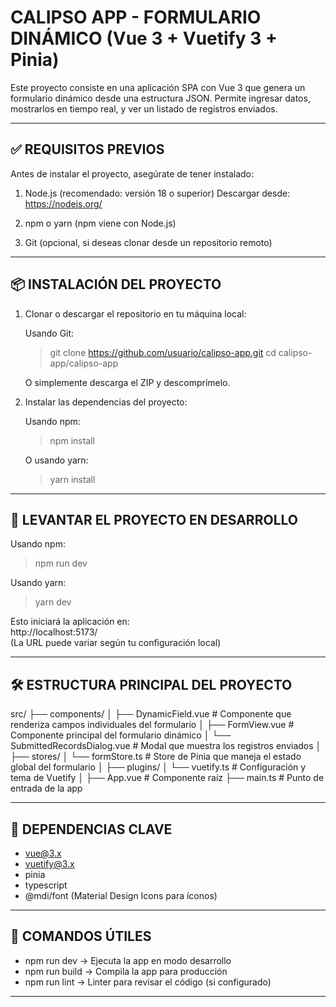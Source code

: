 

 CALIPSO APP - FORMULARIO DINÁMICO (Vue 3 + Vuetify 3 + Pinia)
==================================================

Este proyecto consiste en una aplicación SPA con Vue 3 que genera un formulario dinámico desde una estructura JSON. 
Permite ingresar datos, mostrarlos en tiempo real, y ver un listado de registros enviados.

----------------------------------------
✅ REQUISITOS PREVIOS
----------------------------------------
Antes de instalar el proyecto, asegúrate de tener instalado:

1. Node.js (recomendado: versión 18 o superior)
   Descargar desde: https://nodejs.org/

2. npm o yarn (npm viene con Node.js)

3. Git (opcional, si deseas clonar desde un repositorio remoto)

----------------------------------------
📦 INSTALACIÓN DEL PROYECTO
----------------------------------------

1. Clonar o descargar el repositorio en tu máquina local:

   Usando Git:
   > git clone https://github.com/usuario/calipso-app.git
   > cd calipso-app/calipso-app

   O simplemente descarga el ZIP y descomprímelo.

2. Instalar las dependencias del proyecto:

   Usando npm:
   > npm install

   O usando yarn:
   > yarn install

----------------------------------------
🚀 LEVANTAR EL PROYECTO EN DESARROLLO
----------------------------------------

Usando npm:
> npm run dev

Usando yarn:
> yarn dev

Esto iniciará la aplicación en:  
http://localhost:5173/  
(La URL puede variar según tu configuración local)

----------------------------------------
🛠 ESTRUCTURA PRINCIPAL DEL PROYECTO
----------------------------------------

src/
├── components/
│   ├── DynamicField.vue          # Componente que renderiza campos individuales del formulario
│   ├── FormView.vue              # Componente principal del formulario dinámico
│   └── SubmittedRecordsDialog.vue # Modal que muestra los registros enviados
│
├── stores/
│   └── formStore.ts              # Store de Pinia que maneja el estado global del formulario
│
├── plugins/
│   └── vuetify.ts                # Configuración y tema de Vuetify
│
├── App.vue                       # Componente raíz
├── main.ts                       # Punto de entrada de la app

----------------------------------------
🧩 DEPENDENCIAS CLAVE
----------------------------------------

- vue@3.x
- vuetify@3.x
- pinia
- typescript
- @mdi/font (Material Design Icons para íconos)



----------------------------------------
📌 COMANDOS ÚTILES
----------------------------------------

- npm run dev       → Ejecuta la app en modo desarrollo
- npm run build     → Compila la app para producción
- npm run lint      → Linter para revisar el código (si configurado)

----------------------------------------
